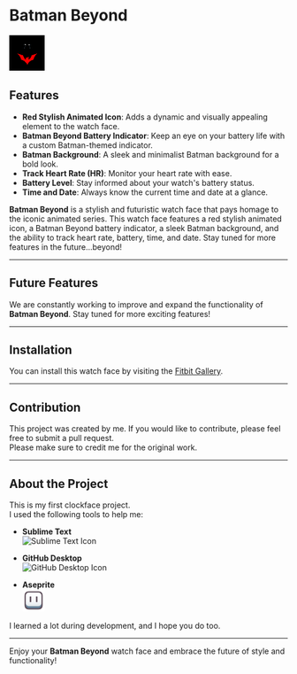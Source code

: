 # Batman Beyond 

![Batman Beyond](beyond.png)

## Features
- **Red Stylish Animated Icon**: Adds a dynamic and visually appealing element to the watch face.
- **Batman Beyond Battery Indicator**: Keep an eye on your battery life with a custom Batman-themed indicator.
- **Batman Background**: A sleek and minimalist Batman background for a bold look.
- **Track Heart Rate (HR)**: Monitor your heart rate with ease.
- **Battery Level**: Stay informed about your watch's battery status.
- **Time and Date**: Always know the current time and date at a glance.

**Batman Beyond** is a stylish and futuristic watch face that pays homage to the iconic animated series. This watch face features a red stylish animated icon, a Batman Beyond battery indicator, a sleek Batman background, and the ability to track heart rate, battery, time, and date. Stay tuned for more features in the future...beyond!

---

## Future Features
We are constantly working to improve and expand the functionality of **Batman Beyond**. Stay tuned for more exciting features!

---

## Installation
You can install this watch face by visiting the [Fitbit Gallery](https://gallery.fitbit.com/details/d6646e43-c8f3-4f99-a87c-335f0c2dc838).

---

## Contribution
This project was created by me. If you would like to contribute, please feel free to submit a pull request.  
Please make sure to credit me for the original work.

---

## About the Project
This is my first clockface project.  
I used the following tools to help me:

- **Sublime Text**  
  <img src="https://cdn.iconscout.com/icon/free/png-512/free-sublime-text-logo-icon-download-in-svg-png-gif-file-formats--technology-social-media-company-brand-vol-6-pack-logos-icons-3030365.png?f=webp&w=512" alt="Sublime Text Icon" width="40" height="40">

- **GitHub Desktop**  
  <img src="https://desktop.github.com/images/desktop-icon.svg" alt="GitHub Desktop Icon" width="40" height="40">

- **Aseprite**  
  <img src="https://raw.githubusercontent.com/dominickjohn/aseprite-big-sur-icon/main/AsepriteSurIcon.png" alt="Aseprite Icon" width="40" height="40">

I learned a lot during development, and I hope you do too.

---

Enjoy your **Batman Beyond** watch face and embrace the future of style and functionality!